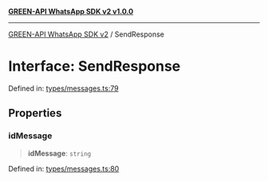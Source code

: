 [**GREEN-API WhatsApp SDK v2 v1.0.0**](../README.md)

***

[GREEN-API WhatsApp SDK v2](../globals.md) / SendResponse

# Interface: SendResponse

Defined in: [types/messages.ts:79](https://github.com/green-api/whatsapp-api-client-js-v2/blob/6c31521abaa4e85365f3538298181cae99417bce/src/types/messages.ts#L79)

## Properties

### idMessage

> **idMessage**: `string`

Defined in: [types/messages.ts:80](https://github.com/green-api/whatsapp-api-client-js-v2/blob/6c31521abaa4e85365f3538298181cae99417bce/src/types/messages.ts#L80)
